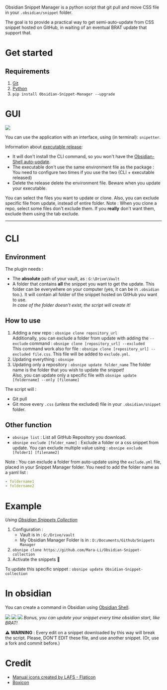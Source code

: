 Obsidian Snippet Manager is a python script that git pull and move CSS file in your `.obsidian/snippet` folder.

The goal is to provide a practical way to get semi-auto-update from CSS snippet hosted on GitHub, in waiting of an eventual BRAT update that support that.

# Get started
## Requirements
1. [Git](https://git-scm.com/downloads)
2. [Python](https://www.python.org/downloads/)
3. `pip install Obsidian-Snippet-Manager --upgrade`

# GUI
![](screenshot/GUI_snippeter.gif)

You can use the application with an interface, using (in terminal): `snipetter`.

Information about [executable release](https://github.com/Mara-Li/Obsidian-Snippet-Manager/releases):
- It will don't install the CLI command, so you won't have the [Obsidian-Shell auto-update](README.md#in-obsidian).
- The executable don't use the same environment file as the package : You need to configure two times if you use the two (CLI + executable released)
- Delete the release delete the environment file. Beware when you update your executable.

You can select the files you want to update or clone. Also, you can exclude specific file from update, instead of entire folder.
Note : When you clone a repo, select some files don't exclude them. If you **really** don't want them, exclude them using the tab exclude. 

---

# CLI
## Environment
The plugin needs :
- The **absolute** path of your vault, as : `G:\Drive\Vault`
- A folder that contains **all** the snippet you want to get the update.
This folder can be everywhere on your computer (yes, it can be in `.obsidian` too.). It will contain all folder of the snippet hosted on GitHub you want to use.  
    _In case of the folder doesn't exist, the script will create it!_

## How to use
1. Adding a new repo : `obsnipe clone repository_url`  
    Additionally, you can exclude a folder from update with adding the `--exclude` command : `obsnipe clone [repository_url] --excluded`  
    This command work also for file : `obsnipe clone [repository_url] --excluded file.css`. This file will be added to `exclude.yml`. 
2. Updating everything : `obsnipe`
3. Updating only a repository : `obsnipe update folder_name` 
    The folder name is the folder that you wish to update the snippet!  
    Also, you can update only a specific file with `obsnipe update [foldername] --only [filename]`

The script will :
- Git pull 
- Git move every `.css` (unless the excluded) file in your `.obsidian/snippet` folder.

## Other function
- `obsnipe list` : List all GitHub Repository you download.
- `obsnipe exclude [folder_name]` : Exclude a folder or a css snippet from update. You can exclude multiple value using : `obsnipe exclude [folder1] [filename2]`

Note : You can exclude a folder from auto-update using the `exclude.yml` file, placed in your Snippet Manager folder. 
You need to add the folder name as a yaml list :
```yml
- foldername1
- foldername2
```

# Example 
*Using [Obsidian Snippets Collection](https://github.com/Mara-Li/Obsidian-Snippet-collection)*
1. Configuration : 
    - Vault is in : `G:/Drive/vault`
    - My Obsidian Manager Folder is in : `D:/Documents/Github/Snippets Manager`
2. `obsnipe clone https://github.com/Mara-Li/Obsidian-Snippet-collection`
3. Activate the snippets 🎉

To update this specific snippet : `obsnipe update Obsidian-Snippet-collection`

# In obsidian

You can create a command in Obsidian using [Obsidian Shell](https://github.com/Taitava/obsidian-shellcommands).

![](screenshot/shell_config1.png)
![](screenshot/shell_config2.png)
![](screenshot/shell_config3.png)
*Bonus, you can update your snippet every time obsidian start, like BRAT!*

⚠️ **WARNING** : Every edit on a snippet downloaded by this way will break the script. Please, DON'T EDIT these file, and use another snippet. (Or, use a fork and commit before.)

# Credit
- <a href="https://www.flaticon.com/free-icons/manual" title="manual icons">Manual icons created by LAFS - Flaticon</a>
- [Boxicon](https://boxicons.com/)
